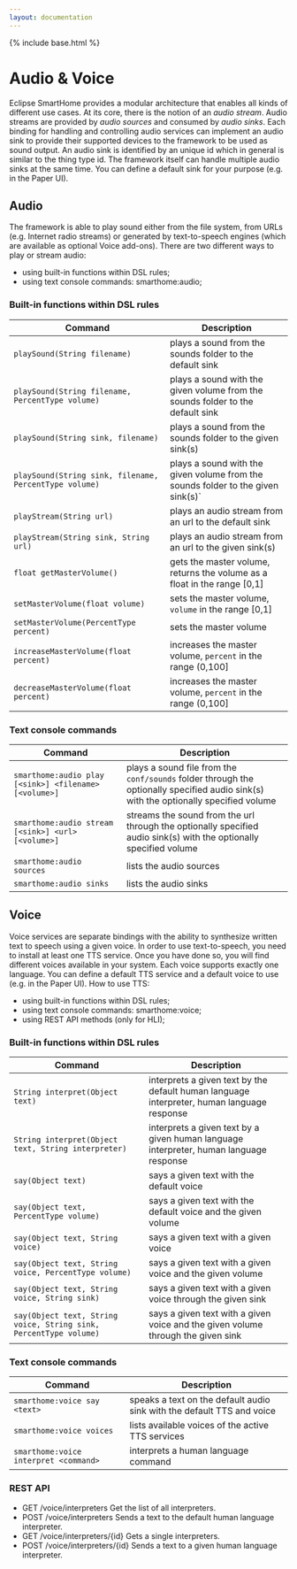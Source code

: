 ```yaml
---
layout: documentation
---
```


{% include base.html %}

# Audio & Voice

Eclipse SmartHome provides a modular architecture that enables all kinds of different use cases.
At its core, there is the notion of an _audio stream_.
Audio streams are provided by _audio sources_ and consumed by _audio sinks_.
Each binding for handling and controlling audio services can implement an audio sink to provide their supported devices to the framework to be used as sound output.
An audio sink is identified by an unique id which in general is similar to the thing type id.
The framework itself can handle multiple audio sinks at the same time.
You can define a default sink for your purpose (e.g. in the Paper UI).

## Audio

The framework is able to play sound either from the file system, from URLs (e.g. Internet radio streams) or generated by text-to-speech engines (which are available as optional Voice add-ons).
There are two different ways to play or stream audio:

- using built-in functions within DSL rules;
- using text console commands: smarthome:audio;

### Built-in functions within DSL rules

| Command                                                   | Description                                                                      |
|-----------------------------------------------------------|----------------------------------------------------------------------------------|
| `playSound(String filename)`                              | plays a sound from the sounds folder to the default sink                         |
| `playSound(String filename, PercentType volume)`          | plays a sound with the given volume from the sounds folder to the default sink   |
| `playSound(String sink, filename)`                        | plays a sound from the sounds folder to the given sink(s)                        |
| `playSound(String sink, filename, PercentType volume)`    | plays a sound with the given volume from the sounds folder to the given sink(s)` |
| `playStream(String url)`                                  | plays an audio stream from an url to the default sink                            |
| `playStream(String sink, String url)`                     | plays an audio stream from an url to the given sink(s)                           |
| `float getMasterVolume()`                                 | gets the master volume, returns the volume as a float in the range [0,1]         |
| `setMasterVolume(float volume)`                           | sets the master volume, `volume` in the range [0,1]                              |
| `setMasterVolume(PercentType percent)`                    | sets the master volume                                                           |
| `increaseMasterVolume(float percent)`                     | increases the master volume, `percent` in the range (0,100]                      |
| `decreaseMasterVolume(float percent)`                     | increases the master volume, `percent` in the range (0,100]                      |

### Text console commands

| Command                                               | Description                                                                                                                          |
|-------------------------------------------------------|--------------------------------------------------------------------------------------------------------------------------------------|
| `smarthome:audio play [<sink>] <filename> [<volume>]` | plays a sound file from the `conf/sounds` folder through the optionally specified audio sink(s) with the optionally specified volume |
| `smarthome:audio stream [<sink>] <url> [<volume>]`    | streams the sound from the url through the optionally specified audio sink(s) with the optionally specified volume                   |
| `smarthome:audio sources`                             | lists the audio sources                                                                                                              |
| `smarthome:audio sinks`                               | lists the audio sinks                                                                                                                |

## Voice

Voice services are separate bindings with the ability to synthesize written text to speech using a given voice.
In order to use text-to-speech, you need to install at least one TTS service.
Once you have done so, you will find different voices available in your system.
Each voice supports exactly one language.
You can define a default TTS service and a default voice to use (e.g. in the Paper UI).
How to use TTS:

- using built-in functions within DSL rules;
- using text console commands: smarthome:voice;
- using REST API methods (only for HLI);

### Built-in functions within DSL rules

| Command                                                           | Description                                                                                |
|-------------------------------------------------------------------|--------------------------------------------------------------------------------------------|
| `String interpret(Object text)`                                   | interprets a given text by the default human language interpreter, human language response |
| `String interpret(Object text, String interpreter)`               | interprets a given text by a given human language interpreter, human language response     |
| `say(Object text)`                                                | says a given text with the default voice                                                   |
| `say(Object text, PercentType volume)`                            | says a given text with the default voice and the given volume                              |
| `say(Object text, String voice)`                                  | says a given text with a given voice                                                       |
| `say(Object text, String voice, PercentType volume)`              | says a given text with a given voice and the given volume                                  |
| `say(Object text, String voice, String sink)`                     | says a given text with a given voice through the given sink                                |
| `say(Object text, String voice, String sink, PercentType volume)` | says a given text with a given voice and the given volume through the given sink           |

### Text console commands

| Command                               | Description                                                            |
|---------------------------------------|------------------------------------------------------------------------|
| `smarthome:voice say <text>`          | speaks a text on the default audio sink with the default TTS and voice |
| `smarthome:voice voices`              | lists available voices of the active TTS services                      |
| `smarthome:voice interpret <command>` | interprets a human language command                                    |

### REST API

- GET /voice/interpreters Get the list of all interpreters.
- POST /voice/interpreters Sends a text to the default human language interpreter.
- GET /voice/interpreters/{id} Gets a single interpreters.
- POST /voice/interpreters/{id} Sends a text to a given human language interpreter.

